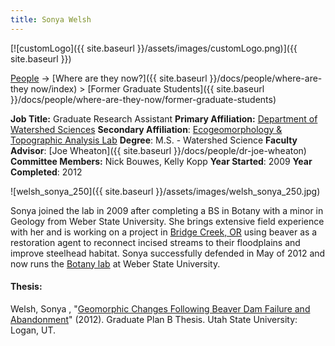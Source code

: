 ```yaml
---
title: Sonya Welsh
---
```


[![customLogo]({{ site.baseurl }}/assets/images/customLogo.png)]({{ site.baseurl }})

[People]({{site.baseurl}}/docs/people/index) -> [Where are they now?]({{ site.baseurl }}/docs/people/where-are-they now/index) > [Former Graduate Students]({{ site.baseurl }}/docs/people/where-are-they-now/former-graduate-students)

**Job Title:** Graduate Research Assistant
**Primary Affiliation:** [Department of Watershed Sciences](http://www.cnr.usu.edu/wats)
**Secondary Affiliation**: [Ecogeomorphology & Topographic Analysis Lab](http://etal.joewheaton.org/a/joewheaton.org/et-al/)
**Degree**: M.S. - Watershed Science 
**Faculty Advisor**: [Joe Wheaton]({{ site.baseurl }}/docs/people/dr-joe-wheaton)
**Committee Members:** Nick Bouwes, Kelly Kopp
**Year Started**: 2009
**Year Completed**: 2012



![welsh_sonya_250]({{ site.baseurl }}/assets/images/welsh_sonya_250.jpg)

Sonya joined the lab in 2009 after completing a BS in Botany with a minor in Geology from Weber State University. She brings extensive field experience with her and is working on a project in [Bridge Creek, OR](http://etal.joewheaton.org/projects/current-projects/elr-bpa-isemp-bridge-creek-restoration-imw) using beaver as a restoration agent to reconnect incised streams to their floodplains and improve steelhead habitat.
Sonya successfully defended in May of 2012 and now runs the [Botany lab](http://www.weber.edu/Majors/botany.html) at Weber State University.

#### Thesis:

Welsh, Sonya , "[Geomorphic Changes Following Beaver Dam Failure and Abandonment](http://digitalcommons.usu.edu/gradreports/217)" (2012). Graduate Plan B Thesis. Utah State University: Logan, UT. 